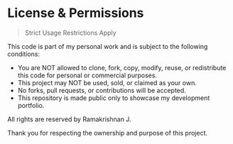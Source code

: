 # License & Permissions

> Strict Usage Restrictions Apply

This code is part of my personal work and is subject to the following conditions:

- You are NOT allowed to clone, fork, copy, modify, reuse, or redistribute this code for personal or commercial purposes.
- This project may NOT be used, sold, or claimed as your own.
- No forks, pull requests, or contributions will be accepted.
- This repository is made public only to showcase my development portfolio.

All rights are reserved by Ramakrishnan J.

Thank you for respecting the ownership and purpose of this project.
